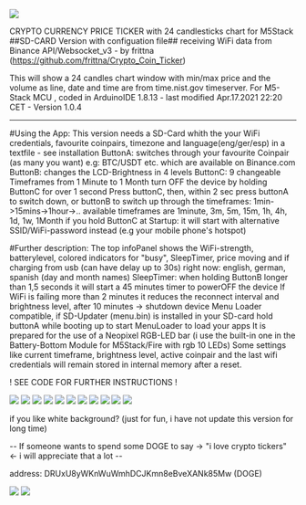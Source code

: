 ![](preview/IMG_1.jpg)
 
CRYPTO CURRENCY PRICE TICKER with 24 candlesticks chart for M5Stack
##SD-CARD Version with configuation file##
receiving WiFi data from Binance API/Websocket_v3 - by frittna (https://github.com/frittna/Crypto_Coin_Ticker)

This will show a 24 candles chart window with min/max price and the volume as line, date and time are from time.nist.gov timeserver.
For M5-Stack MCU , coded in ArduinoIDE 1.8.13 - last modified Apr.17.2021 22:20 CET - Version 1.0.4

------------------------------------------------------------------------------------------------------------------------------

#Using the App:
This version needs a SD-Card whith the your WiFi credentials, favourite coinpairs, timezone and language(eng/ger/esp) in a textfile - see installation
ButtonA: switches through your favourite Coinpair (as many you want) e.g: BTC/USDT etc. which are available on Binance.com
ButtonB: changes the LCD-Brightness in 4 levels
ButtonC: 9 changeable Timeframes from 1 Minute to 1 Month
turn OFF the device by holding ButtonC for over 1 second
Press buttonC, then, within 2 sec press buttonA to switch down, or buttonB to switch up through the timeframes: 1min->15mins->1hour->..
available timeframes are 1minute, 3m, 5m, 15m, 1h, 4h, 1d, 1w, 1Month
if you hold ButtonC at Startup: it will start with alternative SSID/WiFi-password instead (e.g your mobile phone's hotspot)


#Further description:
The top infoPanel shows the WiFi-strength, batterylevel, colored indicators for "busy", SleepTimer, price moving and if charging from usb (can have delay up to 30s)
right now: english, german, spanish (day and month names)
SleepTimer: when holding ButtonB longer than 1,5 seconds it will start a 45 minutes timer to powerOFF the device
If WiFi is failing more than 2 minutes it reduces the reconnect interval and brightness level, after 10 minutes -> shutdown device
Menu Loader compatible, if SD-Updater (menu.bin) is installed in your SD-card hold buttonA while booting up to start MenuLoader to load your apps
It is prepared for the use of a Neopixel RGB-LED bar (i use the built-in one in the Battery-Bottom Module for M5Stack/Fire with rgb 10 LEDs)
Some settings like current timeframe, brightness level, active coinpair and the last wifi credentials will remain stored in internal memory after a reset.

! SEE CODE FOR FURTHER INSTRUCTIONS !


![](preview/IMG_0new.jpg)
![](preview/IMG_0.jpg)
![](preview/IMG_2.jpg)
![](preview/IMG_3.jpg)
![](preview/IMG_4.jpg)
![](preview/IMG_5.jpg)
![](preview/IMG_6.jpg)
![](preview/IMG_7.jpg)
![](preview/IMG_81.jpg)
![](preview/IMG_8.jpg)
![](preview/IMG_9.jpg)

if you like white background? (just for fun, i have not update this version for long time)









-- If someone wants to spend some DOGE to say -> "i love crypto tickers" <- i will appreciate that a lot -- 

address: DRUxU8yWKnWuWmhDCJKmn8eBveXANk85Mw (DOGE)

![](preview/IMG_qrd.jpg)                     ![](preview/doge.png)
